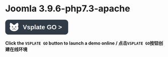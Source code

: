 # Joomla 3.9.6-php7.3-apache

<a href="https://www.vsplate.com/?docker-compose=https://github.com/vsplate/dcenvs/joomla/3.9.6-php7.3-apache"><img alt="VSPLATE GO" src="https://raw.githubusercontent.com/vsplate/images/master/vsgo_btn.png" width="200px"></a>

**Click the `VSPLATE GO` button to launch a demo online / 点击`VSPLATE GO`按钮创建在线环境**